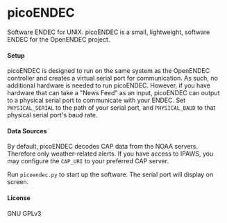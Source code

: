 # picoENDEC
Software ENDEC for UNIX. picoENDEC is a small, lightweight, software ENDEC for the OpenENDEC project.

#### Setup
picoENDEC is designed to run on the same system as the OpenENDEC controller and creates a virtual serial port for communication. As such, no additional hardware is needed to run picoENDEC. However, if you have hardware that can take a "News Feed" as an input, picoENDEC can output to a physical serial port to communicate with your ENDEC. Set `PHYSICAL_SERIAL` to the path of your serial port, and `PHYSICAL_BAUD` to that physical serial port's baud rate.

#### Data Sources
By default, picoENDEC decodes CAP data from the NOAA servers. Therefore only weather-related alerts. If you have access to IPAWS, you may configure the `CAP_URI` to your preferred CAP server.

Run `picoendec.py` to start up the software. The serial port will display on screen.

#### License
GNU GPLv3
